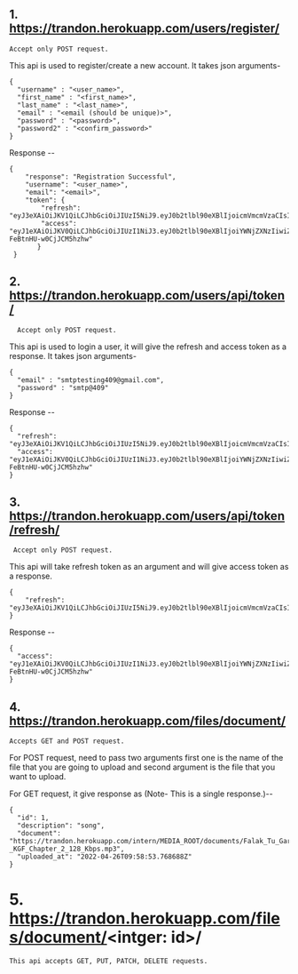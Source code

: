 ## 1. https://trandon.herokuapp.com/users/register/
  
    Accept only POST request.
This api is used to register/create a new account. It takes json arguments-
  
    {
      "username" : "<user_name>",
      "first_name" : "<first_name>",
      "last_name" : "<last_name>",
      "email" : "<email (should be unique)>",
      "password" : "<password>",
      "password2" : "<confirm_password>"
    }
  
Response --
    
    {
        "response": "Registration Successful",
        "username": "<user_name>",
        "email": "<email>",
        "token": {
            "refresh": "eyJ3eXAiOiJKV1QiLCJhbGciOiJIUzI5NiJ9.eyJ0b2tlbl90eXBlIjoicmVmcmVzaCIsImV4cCI6MTY1MTA0MjAzNiwiaWF0IjoxNjUwOTY1NjM8LCJqdGkiOiJjMDI0MjUzZThmZGE0OTg5YTZlYzVhOTY1YzA0M2Q2OCIsInVzZXJfaWQiOjN9.bP92h9L3VarUeNFDeCdhvm4wwRLdXys_XRzdSsg2r9o",
            "access": "eyJ1eXAiOiJKV0QiLCJhbGciOiJIUzI1NiJ3.eyJ0b2tlbl90eXBlIjoiYWNjZXNzIiwiZXhwIjoxNjUwOTY3OTM2LCJpYXQiOjE2NTA1NjU2MzYsImp0aSI6IjViNjM5NmMyZjQxOTQ2OTg5NjEzMWE1MzIzOTdkYzA5IiwidXNlcl9pZCI6M30.UvLEp_xMIE9utsVamF38qe-FeBtnHU-w0CjJCM5hzhw"
           }
     }
  

## 2. https://trandon.herokuapp.com/users/api/token/
      
      Accept only POST request.
  This api is used to login a user, it will give the refresh and access token as a response. It takes json arguments-
  
    {
      "email" : "smtptesting409@gmail.com",
      "password" : "smtp@409"
    }

Response --
    
    {
      "refresh": "eyJ3eXAiOiJKV1QiLCJhbGciOiJIUzI5NiJ9.eyJ0b2tlbl90eXBlIjoicmVmcmVzaCIsImV4cCI6MTY1MTA0MjAzNiwiaWF0IjoxNjUwOTY1NjM8LCJqdGkiOiJjMDI0MjUzZThmZGE0OTg5YTZlYzVhOTY1YzA0M2Q2OCIsInVzZXJfaWQiOjN9.bP92h9L3VarUeNFDeCdhvm4wwRLdXys_XRzdSsg2r9o",
      "access": "eyJ1eXAiOiJKV0QiLCJhbGciOiJIUzI1NiJ3.eyJ0b2tlbl90eXBlIjoiYWNjZXNzIiwiZXhwIjoxNjUwOTY3OTM2LCJpYXQiOjE2NTA1NjU2MzYsImp0aSI6IjViNjM5NmMyZjQxOTQ2OTg5NjEzMWE1MzIzOTdkYzA5IiwidXNlcl9pZCI6M30.UvLEp_xMIE9utsVamF38qe-FeBtnHU-w0CjJCM5hzhw"
    }

  
## 3. https://trandon.herokuapp.com/users/api/token/refresh/
  
     Accept only POST request.
  This api will take refresh token as an argument and will give access token as a response. 
    
    {
        "refresh": "eyJ3eXAiOiJKV1QiLCJhbGciOiJIUzI5NiJ9.eyJ0b2tlbl90eXBlIjoicmVmcmVzaCIsImV4cCI6MTY1MTA0MjAzNiwiaWF0IjoxNjUwOTY1NjM8LCJqdGkiOiJjMDI0MjUzZThmZGE0OTg5YTZlYzVhOTY1YzA0M2Q2OCIsInVzZXJfaWQiOjN9.bP92h9L3VarUeNFDeCdhvm4wwRLdXys_XRzdSsg2r9o",
    }
  
Response --
    
    {
      "access": "eyJ1eXAiOiJKV0QiLCJhbGciOiJIUzI1NiJ3.eyJ0b2tlbl90eXBlIjoiYWNjZXNzIiwiZXhwIjoxNjUwOTY3OTM2LCJpYXQiOjE2NTA1NjU2MzYsImp0aSI6IjViNjM5NmMyZjQxOTQ2OTg5NjEzMWE1MzIzOTdkYzA5IiwidXNlcl9pZCI6M30.UvLEp_xMIE9utsVamF38qe-FeBtnHU-w0CjJCM5hzhw"
    }
  
  
## 4. https://trandon.herokuapp.com/files/document/
  
    Accepts GET and POST request.
  For POST request, need to pass two arguments first one is the name of the file that you are going to upload and second argument is the file that you want to      upload.
  
  For GET request, it give response as (Note- This is a single response.)--
    
    {
      "id": 1,
      "description": "song",
      "document": "https://trandon.herokuapp.com/intern/MEDIA_ROOT/documents/Falak_Tu_Garaj_Tu_-_KGF_Chapter_2_128_Kbps.mp3",
      "uploaded_at": "2022-04-26T09:58:53.768688Z"
    }
  
  # 5. https://trandon.herokuapp.com/files/document/<intger: id>/
  
    This api accepts GET, PUT, PATCH, DELETE requests.
  
